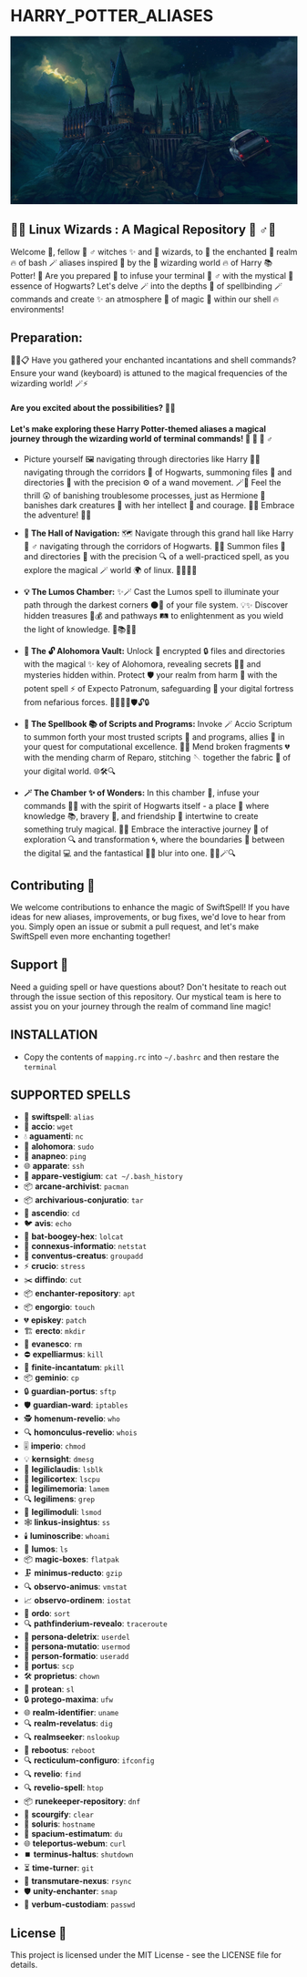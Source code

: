 # HARRY_POTTER_ALIASES

![](ZZZ/ZZZ.jpg)

## 🔮✨ Linux Wizards : A Magical Repository 🧙 ♂️📜

Welcome 🔮, fellow 🧙 ♂️  witches ✨ and 🌟 wizards, to 📜 the enchanted 🧹 realm 🔥 of bash 🪄 aliases inspired 🌌 by the 🏰 wizarding world 🔥 of Harry 📚 Potter! 🌟 Are you prepared 🔮 to infuse your terminal 🧙 ♂️ with the mystical 🌟 essence of Hogwarts? Let's delve 🪄 into the depths 🌌 of spellbinding 🪄 commands and create ✨ an atmosphere 🌌 of magic 🌟 within our shell 🔥 environments!

## Preparation:
📜🔧📋 Have you gathered your enchanted incantations and shell commands? Ensure your wand (keyboard) is attuned to the magical frequencies of the wizarding world! 🪄⚡

#### Are you excited about the possibilities? 🚀🔮

#### Let's make exploring these Harry Potter-themed aliases a magical journey through the wizarding world of terminal commands! 🌟 🔮 🧙 ♂️

* Picture yourself 🖼️ navigating through directories like Harry 🧑‍🦰 navigating through the corridors 🏰 of Hogwarts, summoning files 📂 and directories 📁 with the precision ⚙️ of a wand movement. 🪄🌌 Feel the thrill 😲 of banishing troublesome processes, just as Hermione 🧙 banishes dark creatures 🦇 with her intellect 🧠 and courage. 💪🌟 Embrace the adventure! 🚀🔮

* **🏰 The Hall of Navigation:** 🗺️ Navigate through this grand hall like Harry 🧙 ♂️  navigating through the corridors of Hogwarts. 🌌✨ Summon files 📂 and directories 📁 with the precision 🔍 of a well-practiced spell, as you explore the magical 🪄 world 🌍 of linux. 🧳✨🔮🌟

* **💡 The Lumos Chamber:** ✨🪄 Cast the Lumos spell to illuminate your path through the darkest corners 🌑🔦 of your file system. 💡✨ Discover hidden treasures 💎💰 and pathways 🛤️ to enlightenment as you wield the light of knowledge. 🌟📚🔮🌠

* **🔑 The 🔓 Alohomora Vault:** Unlock 🔑 encrypted 🔒 files and directories with the magical ✨ key of Alohomora, revealing secrets 🕵️‍♂️ and mysteries hidden within. Protect 🛡️ your realm from harm 🚫 with the potent spell ⚡ of Expecto Patronum, safeguarding 🔐 your digital fortress from nefarious forces. 🚨✨🔮🌟🛡️🔓🔒

* **📘 The Spellbook 📚 of Scripts and Programs:** Invoke 🪄 Accio Scriptum to summon forth your most trusted scripts 📜 and programs, allies 💪 in your quest for computational excellence. 🚀✨ Mend broken fragments 💔 with the mending charm of Reparo, stitching 🪡 together the fabric 🧵 of your digital world. 🌐🛠️🔍

* **🪄 The Chamber ✨ of Wonders:** In this chamber 🏰, infuse your commands 🧙‍♂️ with the spirit of Hogwarts itself - a place 🌟 where knowledge 📚, bravery 🦁, and friendship 🤝 intertwine to create something truly magical. 🎩✨ Embrace the interactive journey 🚀 of exploration 🔍 and transformation 🌀, where the boundaries 🌈 between the digital 💻 and the fantastical 🧙‍♂️ blur into one. 🔮🌟🪄🔍

## Contributing 🤝
We welcome contributions to enhance the magic of SwiftSpell! If you have ideas for new aliases, improvements, or bug fixes, we'd love to hear from you. Simply open an issue or submit a pull request, and let's make SwiftSpell even more enchanting together!

## Support 🚀
Need a guiding spell or have questions about? Don't hesitate to reach out through the issue section of this repository. Our mystical team is here to assist you on your journey through the realm of command line magic!

## INSTALLATION
* Copy the contents of `mapping.rc` into `~/.bashrc` and then restare the `terminal`

## SUPPORTED SPELLS
- 🔮 **swiftspell**: `alias`
- 🔑 **accio**: `wget`
- 💧 **aguamenti**: `nc`
- 🚪 **alohomora**: `sudo`
- 🫣 **anapneo**: `ping`
- 🌐 **apparate**: `ssh`
- 📜 **appare-vestigium**: `cat ~/.bash_history`
- 📦 **arcane-archivist**: `pacman`
- 📦 **archivarious-conjuratio**: `tar`
- 🔼 **ascendio**: `cd`
- 🐦 **avis**: `echo`
- 🦇 **bat-boogey-hex**: `lolcat`
- 🔗 **connexus-informatio**: `netstat`
- 🤝 **conventus-creatus**: `groupadd`
- ⚡ **crucio**: `stress`
- ✂️  **diffindo**: `cut`
- 📦 **enchanter-repository**: `apt`
- 📦 **engorgio**: `touch`
- 💔 **episkey**: `patch`
- 🏗️ **erecto**: `mkdir`
- 🌌 **evanesco**: `rm`
- ⛔ **expelliarmus**: `kill`
- 🚫 **finite-incantatum**: `pkill`
- 📦 **geminio**: `cp`
- 🔒 **guardian-portus**: `sftp`
- 🛡️ **guardian-ward**: `iptables`
- 🕵️ **homenum-revelio**: `who`
- 🔍 **homonculus-revelio**: `whois`
- 🎚️ **imperio**: `chmod`
- 💡 **kernsight**: `dmesg`
- 🔗 **legiliclaudis**: `lsblk`
- 🧠 **legilicortex**: `lscpu`
- 💾 **legilimemoria**: `lamem`
- 🔍 **legilimens**: `grep`
- 🧩 **legilimoduli**: `lsmod`
- 🕸️ **linkus-insightus**: `ss`
- 🕯️ **luminoscribe**: `whoami`
- 🔦 **lumos**: `ls`
- 📦 **magic-boxes**: `flatpak`
- 🗜️ **minimus-reducto**: `gzip`
- 🔍 **observo-animus**: `vmstat`
- 📈 **observo-ordinem**: `iostat`
- 🔢 **ordo**: `sort`
- 🔍 **pathfinderium-revealo**: `traceroute`
- 🚫 **persona-deletrix**: `userdel`
- 🔁 **persona-mutatio**: `usermod`
- 👤 **person-formatio**: `useradd`
- 🔗 **portus**: `scp`
- 🛠️ **proprietus**: `chown`
- 🐍 **protean**: `sl`
- 🔒 **protego-maxima**: `ufw`
- 🌐 **realm-identifier**: `uname`
- 🔍 **realm-revelatus**: `dig`
- 🔍 **realmseeker**: `nslookup`
- 🔌 **rebootus**: `reboot`
- 🔍 **recticulum-configuro**: `ifconfig`
- 🔍 **revelio**: `find`
- 🔍 **revelio-spell**: `htop`
- 📦 **runekeeper-repository**: `dnf`
- 🧹 **scourgify**: `clear`
- 🏰 **soluris**: `hostname`
- 📏 **spacium-estimatum**: `du`
- 🌐 **teleportus-webum**: `curl`
- ⏹️  **terminus-haltus**: `shutdown`
- ⏳ **time-turner**: `git`
- 🔄 **transmutare-nexus**: `rsync`
- 🛡️ **unity-enchanter**: `snap`
- 🔐 **verbum-custodiam**: `passwd`

## License 📄
This project is licensed under the MIT License - see the LICENSE file for details.
